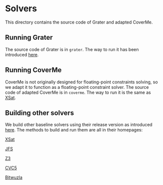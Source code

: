 # Solvers

This directory contains the source code of Grater and adapted CoverMe.

## Running Grater

The source code of Grater is in `grater`. The way to run it has been introduced [here](https://github.com/grater-exp/grater-experiment?tab=readme-ov-file#running-grater).

## Running CoverMe

CoverMe is not originally designed for floating-point constraints solving, so we adapt it to function as a floating-point constraint solver. The source code of adapted CoverMe is in `coverme`. The way to run it is the same as [XSat](https://github.com/zhoulaifu/xsat).

## Building other solvers

We build other baseline solvers using their release version as introduced [here](https://github.com/grater-exp/grater-experiment?tab=readme-ov-file#baselines). The methods to build and run them are all in their homepages:

[XSat](https://github.com/zhoulaifu/xsat)

[JFS](https://github.com/mc-imperial/jfs)

[Z3](https://github.com/Z3Prover/z3)

[CVC5](https://github.com/cvc5/cvc5)

[Bitwuzla](https://github.com/bitwuzla/bitwuzla)
